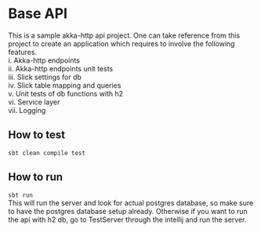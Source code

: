 # Base API
This is a sample akka-http api project. One can take reference from this project to create an application which requires to involve the following features.
</br>
i.    Akka-http endpoints </br>
ii.   Akka-http endpoints unit tests </br>
iii.  Slick settings for db </br>
iv.   Slick table mapping and queries </br>
v.    Unit tests of db functions with h2 </br>
vi.   Service layer </br>
vii.  Logging </br>


## How to test
`sbt clean compile test`

## How to run
`sbt run` </br>
This will run the server and look for actual postgres database, so make sure to have the postgres database setup already.
Otherwise if you want to run the api with h2 db, go to TestServer through the intellij and run the server.

